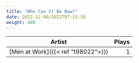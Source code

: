 ```yaml
---
title: "Who Can It Be Now?"
date: 2022-12-08/2022T07:15:26
weight: 489
---
```




 Artist | Plays 
----- | -----:
[Men at Work]({{< ref "t98022">}}) | 1
